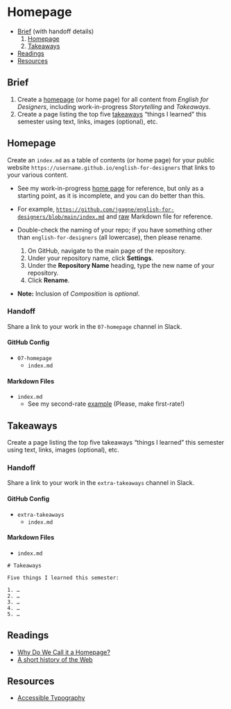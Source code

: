 # Homepage

- [Brief](#brief) (with handoff details)
  1. [Homepage](#homepage)
  2. [Takeaways](#takeaways)
- [Readings](#readings)
- [Resources](#resources)


## Brief

1. Create a [homepage](#homepage) (or home page) for all content from <cite>English for Designers</cite>, including work-in-progress <cite>Storytelling</cite> and <cite>Takeaways</cite>.
2. Create a page listing the top five [takeaways](#takeaways) “things I learned" this semester using text, links, images (optional), etc.


## Homepage

Create an `index.md` as a table of contents (or home page) for your public website `https://username.github.io/english-for-designers` that links to your various content.

  - See my work-in-progress [home page](https://jgagne.github.io/english-for-designers/) for reference, but only as a starting point, as it is incomplete, and you can do better than this.

  - For example, [`https://github.com/jgagne/english-for-designers/blob/main/index.md`](https://github.com/jgagne/english-for-designers/blob/main/index.md) and [raw](https://raw.githubusercontent.com/jgagne/english-for-designers/main/index.md) Markdown file for reference.

  - Double-check the naming of your repo; if you have something other than `english-for-designers` (all lowercase), then please rename.
    1. On GitHub, navigate to the main page of the repository.
    2. Under your repository name, click **Settings**.
    3.  Under the **Repository Name** heading, type the new name of your repository.
    4. Click **Rename**.

-  **Note:** Inclusion of <cite>Composition</cite> is *optional*.

### Handoff

Share a link to your work in the `07-homepage` channel in Slack.

#### GitHub Config

- `07-homepage`
  - `index.md`

#### Markdown Files

- `index.md`
  - See my second-rate [example](https://raw.githubusercontent.com/jgagne/english-for-designers/main/index.md) (Please, make first-rate!)


## Takeaways

Create a page listing the top five takeaways “things I learned” this semester using text, links, images (optional), etc.

### Handoff

Share a link to your work in the `extra-takeaways` channel in Slack.

#### GitHub Config

- `extra-takeaways`
  - `index.md`

#### Markdown Files

- `index.md`

```
# Takeaways

Five things I learned this semester:

1. …
2. …
3. …
4. …
5. …
```

## Readings

- [Why Do We Call it a Homepage?](https://thehistoryoftheweb.com/why-do-we-call-it-a-homepage/)
- [A short history of the Web](http://home.cern/science/computing/birth-web/short-history-web)

## Resources

- [Accessible Typography](https://apastyle.apa.org/style-grammar-guidelines/paper-format/accessibility/typography)